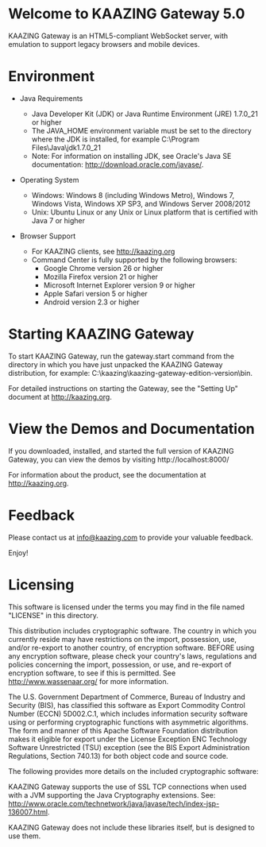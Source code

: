 # Welcome to KAAZING Gateway 5.0

   KAAZING Gateway is an HTML5-compliant WebSocket server, with
   emulation to support legacy browsers and mobile devices.

# Environment

* Java Requirements

    * Java Developer Kit (JDK) or Java Runtime Environment (JRE)
      1.7.0_21 or higher
    * The JAVA\_HOME environment variable must be set to the directory where
      the JDK is installed, for example C:\Program Files\Java\jdk1.7.0\_21
    * Note: For information on installing JDK, see Oracle's Java SE documentation:
        http://download.oracle.com/javase/.

* Operating System
    * Windows: Windows 8 (including Windows Metro), Windows 7, Windows Vista, Windows XP SP3, and Windows Server 2008/2012
    * Unix: Ubuntu Linux or any Unix or Linux platform that is certified with Java 7 or higher

* Browser Support
	* For KAAZING clients, see http://kaazing.org
	* Command Center is fully supported by the following browsers:
		* Google Chrome version 26 or higher
		* Mozilla Firefox version 21 or higher
		* Microsoft Internet Explorer version 9 or higher
		* Apple Safari version 5 or higher
		* Android version 2.3 or higher

# Starting KAAZING Gateway

To start KAAZING Gateway, run the gateway.start command from the directory in which you have just unpacked the KAAZING Gateway distribution, for example: C:\kaazing\kaazing-gateway-edition-version\bin.

For detailed instructions on starting the Gateway, see the "Setting Up" document at http://kaazing.org.

# View the Demos and Documentation

If you downloaded, installed, and started the full version of KAAZING Gateway, you can view the demos by visiting http://localhost:8000/

For information about the product, see the documentation at http://kaazing.org.

# Feedback

Please contact us at info@kaazing.com to provide your valuable feedback.

Enjoy!

# Licensing

   This software is licensed under the terms you may find in the file
   named "LICENSE" in this directory.

   This distribution includes cryptographic software.  The country in
   which you currently reside may have restrictions on the import,
   possession, use, and/or re-export to another country, of
   encryption software.  BEFORE using any encryption software, please
   check your country's laws, regulations and policies concerning the
   import, possession, or use, and re-export of encryption software, to
   see if this is permitted.  See http://www.wassenaar.org/ for more
   information.

   The U.S. Government Department of Commerce, Bureau of Industry and
   Security (BIS), has classified this software as Export Commodity
   Control Number (ECCN) 5D002.C.1, which includes information security
   software using or performing cryptographic functions with asymmetric
   algorithms.  The form and manner of this Apache Software Foundation
   distribution makes it eligible for export under the License Exception
   ENC Technology Software Unrestricted (TSU) exception (see the BIS
   Export Administration Regulations, Section 740.13) for both object
   code and source code.

   The following provides more details on the included cryptographic
   software:

   KAAZING Gateway supports the use of SSL TCP connections
   when used with a JVM supporting the Java Cryptography extensions. See:
   http://www.oracle.com/technetwork/java/javase/tech/index-jsp-136007.html.

   KAAZING Gateway does not include these libraries itself,
   but is designed to use them.
